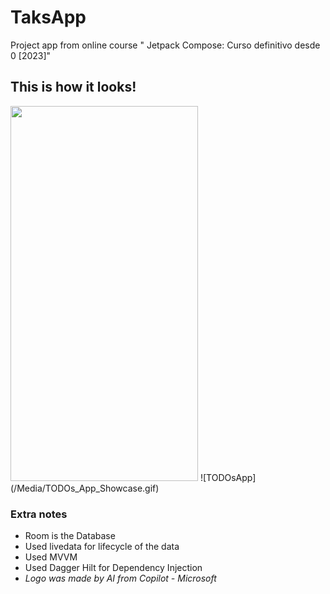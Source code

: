 # TaksApp
Project app from online course " Jetpack Compose: Curso definitivo desde 0 [2023]"

## This is how it looks!
<img src="/Media/TODOs_App_Showcase.gif" width="300" height="600"/>
![TODOsApp](/Media/TODOs_App_Showcase.gif)

### Extra notes
- Room is the Database
- Used livedata for lifecycle of the data
- Used MVVM
- Used Dagger Hilt for Dependency Injection
- *Logo was made by AI from Copilot - Microsoft*
